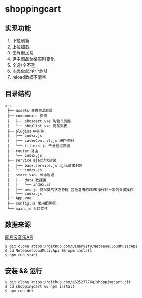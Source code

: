 # shoppingcart

## 实现功能 

1. 下拉刷新
2. 上拉加载
3. 图片懒加载
4. 选中商品价格实时变化
5. 全选/全不选
6. 商品全部/单个删除
7. reload数据不清空


## 目录结构

```
src
 ├── assets 静态资源目录
 ├── components 页面
 |   ├── shopcart.vue 购物车页面
 |   └── shoplist.vue 商品列表
 ├── plugins 中间件
 |   ├── index.js
 |   ├── cacheControl.js 缓存控制
 |   └── filters.js 千分位过滤器
 ├── router 路由
 |   └── index.js
 ├── service ajax请求封装
 |   ├── base.service.js ajax请求封装
 |   └── index.js
 ├── store vuex 状态管理
 |   ├── data 数据类
 |   |   └── index.js
 |   ├── mvs.js 商品类的状态管理 包括常用的CURD操作和一系列业务操作
 |   └── index.js
 ├── App.vue
 ├── config.js 常用配置项
 └── main.js 入口文件
```

## 数据来源 

[网易云音乐API](https://github.com/Binaryify/NeteaseCloudMusicApi)

```
$ git clone https://github.com/Binaryify/NeteaseCloudMusicApi
$ cd NeteaseCloudMusicApi && npm install
$ npm run start
```

## 安装 && 运行

```
$ git clone https://github.com/a62527776a/shoppingcart.git
$ cd shoppingcart && npm install
$ npm run dev
```

